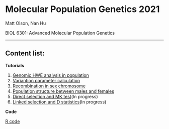 # Molecular Population Genetics 2021
Matt Olson, Nan Hu

BIOL 6301: Advanced Molecular Population Genetics

---

## Content list:
**Tutorials**
1. [Genomic HWE analysis in population](https://github.com/gudusanjiao/popgen2021/blob/main/project/01_HWE.md)
2. [Variantion parameter calculation](https://github.com/gudusanjiao/popgen2021/blob/main/project/02_Describing_Variation.md)
3. [Recombination in sex chromosome](https://github.com/gudusanjiao/popgen2021/blob/main/project/03_Recombination.md)
4. [Population structure between males and females](https://github.com/gudusanjiao/popgen2021/blob/main/project/04_Population_Structure.md)
5. [Direct selection and MK test](https://github.com/gudusanjiao/popgen2021/blob/main/project/05_Direct_selection.md)(In progress)
6. [Linked selection and D statistics](https://github.com/gudusanjiao/popgen2021/blob/main/project/06_Linked_Selection.md)(In progress)

**Code**

[R code](https://github.com/gudusanjiao/popgen2021/tree/main/Rcode)
